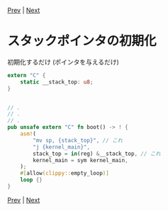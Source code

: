 [Prev](https://github.com/Ubugeeei/45minos/tree/master/020-build-and-book-kernel) | [Next](https://github.com/Ubugeeei/45minos/tree/master/040-put-string)

# スタックポインタの初期化

初期化するだけ (ポインタを与えるだけ)

```rs
extern "C" {
    static __stack_top: u8;
}


// .
// .
// .
pub unsafe extern "C" fn boot() -> ! {
    asm!(
        "mv sp, {stack_top}", // これ
        "j {kernel_main}",
        stack_top = in(reg) &__stack_top, // これ
        kernel_main = sym kernel_main,
    );
    #[allow(clippy::empty_loop)]
    loop {}
}
```

[Prev](https://github.com/Ubugeeei/45minos/tree/master/build-and-book-kernel) | [Next](https://github.com/Ubugeeei/45minos/tree/master/040-put-string)
